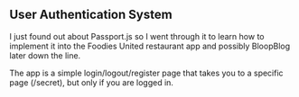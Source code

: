 ## User Authentication System

I just found out about Passport.js so I went through it to learn how to implement it into the Foodies United restaurant app and possibly BloopBlog later down the line. 

The app is a simple login/logout/register page that takes you to a specific page (/secret), but only if you are logged in.